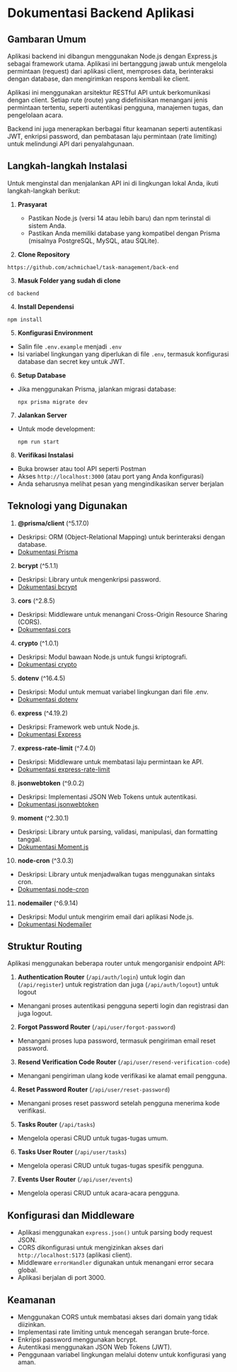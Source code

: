 # Dokumentasi Backend Aplikasi

## Gambaran Umum

Aplikasi backend ini dibangun menggunakan Node.js dengan Express.js sebagai framework utama. Aplikasi ini bertanggung jawab untuk mengelola permintaan (request) dari aplikasi client, memproses data, berinteraksi dengan database, dan mengirimkan respons kembali ke client.

Aplikasi ini menggunakan arsitektur RESTful API untuk berkomunikasi dengan client. Setiap rute (route) yang didefinisikan menangani jenis permintaan tertentu, seperti autentikasi pengguna, manajemen tugas, dan pengelolaan acara.

Backend ini juga menerapkan berbagai fitur keamanan seperti autentikasi JWT, enkripsi password, dan pembatasan laju permintaan (rate limiting) untuk melindungi API dari penyalahgunaan.

## Langkah-langkah Instalasi

Untuk menginstal dan menjalankan API ini di lingkungan lokal Anda, ikuti langkah-langkah berikut:

1. **Prasyarat**
   - Pastikan Node.js (versi 14 atau lebih baru) dan npm terinstal di sistem Anda.
   - Pastikan Anda memiliki database yang kompatibel dengan Prisma (misalnya PostgreSQL, MySQL, atau SQLite).

2. **Clone Repository**

```
https://github.com/achmichael/task-management/back-end
```

3. **Masuk Folder yang sudah di clone**

```
cd backend
```
4. **Install Dependensi**

```
npm install
```

5. **Konfigurasi Environment**
- Salin file `.env.example` menjadi `.env`
- Isi variabel lingkungan yang diperlukan di file `.env`, termasuk konfigurasi database dan secret key untuk JWT.

6. **Setup Database**
- Jika menggunakan Prisma, jalankan migrasi database:
  ```
  npx prisma migrate dev
  ```

7. **Jalankan Server**
- Untuk mode development:
  ```
  npm run start
  ```

8. **Verifikasi Instalasi**
- Buka browser atau tool API seperti Postman
- Akses `http://localhost:3000` (atau port yang Anda konfigurasi)
- Anda seharusnya melihat pesan yang mengindikasikan server berjalan

## Teknologi yang Digunakan

1. **@prisma/client** (^5.17.0)
- Deskripsi: ORM (Object-Relational Mapping) untuk berinteraksi dengan database.
- [Dokumentasi Prisma](https://www.prisma.io/docs/)

2. **bcrypt** (^5.1.1)
- Deskripsi: Library untuk mengenkripsi password.
- [Dokumentasi bcrypt](https://github.com/kelektiv/node.bcrypt.js#readme)

3. **cors** (^2.8.5)
- Deskripsi: Middleware untuk menangani Cross-Origin Resource Sharing (CORS).
- [Dokumentasi cors](https://github.com/expressjs/cors#readme)

4. **crypto** (^1.0.1)
- Deskripsi: Modul bawaan Node.js untuk fungsi kriptografi.
- [Dokumentasi crypto](https://nodejs.org/api/crypto.html)

5. **dotenv** (^16.4.5)
- Deskripsi: Modul untuk memuat variabel lingkungan dari file .env.
- [Dokumentasi dotenv](https://github.com/motdotla/dotenv#readme)

6. **express** (^4.19.2)
- Deskripsi: Framework web untuk Node.js.
- [Dokumentasi Express](https://expressjs.com/)

7. **express-rate-limit** (^7.4.0)
- Deskripsi: Middleware untuk membatasi laju permintaan ke API.
- [Dokumentasi express-rate-limit](https://github.com/nfriedly/express-rate-limit#readme)

8. **jsonwebtoken** (^9.0.2)
- Deskripsi: Implementasi JSON Web Tokens untuk autentikasi.
- [Dokumentasi jsonwebtoken](https://github.com/auth0/node-jsonwebtoken#readme)

9. **moment** (^2.30.1)
- Deskripsi: Library untuk parsing, validasi, manipulasi, dan formatting tanggal.
- [Dokumentasi Moment.js](https://momentjs.com/docs/)

10. **node-cron** (^3.0.3)
 - Deskripsi: Library untuk menjadwalkan tugas menggunakan sintaks cron.
 - [Dokumentasi node-cron](https://github.com/node-cron/node-cron#readme)

11. **nodemailer** (^6.9.14)
 - Deskripsi: Modul untuk mengirim email dari aplikasi Node.js.
 - [Dokumentasi Nodemailer](https://nodemailer.com/)


## Struktur Routing

Aplikasi menggunakan beberapa router untuk mengorganisir endpoint API:

1. **Authentication Router** (`/api/auth/login`) untuk login dan (`/api/register`) untuk registration dan juga (`/api/auth/logout`) untuk logout

- Menangani proses autentikasi pengguna seperti login dan registrasi dan juga logout.

2. **Forgot Password Router** (`/api/user/forgot-password`)
- Menangani proses lupa password, termasuk pengiriman email reset password.

3. **Resend Verification Code Router** (`/api/user/resend-verification-code`)
- Menangani pengiriman ulang kode verifikasi ke alamat email pengguna.

4. **Reset Password Router** (`/api/user/reset-password`)
- Menangani proses reset password setelah pengguna menerima kode verifikasi.

5. **Tasks Router** (`/api/tasks`)
- Mengelola operasi CRUD untuk tugas-tugas umum.

6. **Tasks User Router** (`/api/user/tasks`)
- Mengelola operasi CRUD untuk tugas-tugas spesifik pengguna.

7. **Events User Router** (`/api/user/events`)
- Mengelola operasi CRUD untuk acara-acara pengguna.

## Konfigurasi dan Middleware

- Aplikasi menggunakan `express.json()` untuk parsing body request JSON.
- CORS dikonfigurasi untuk mengizinkan akses dari `http://localhost:5173` (aplikasi client).
- Middleware `errorHandler` digunakan untuk menangani error secara global.
- Aplikasi berjalan di port 3000.

## Keamanan

- Menggunakan CORS untuk membatasi akses dari domain yang tidak diizinkan.
- Implementasi rate limiting untuk mencegah serangan brute-force.
- Enkripsi password menggunakan bcrypt.
- Autentikasi menggunakan JSON Web Tokens (JWT).
- Penggunaan variabel lingkungan melalui dotenv untuk konfigurasi yang aman.
